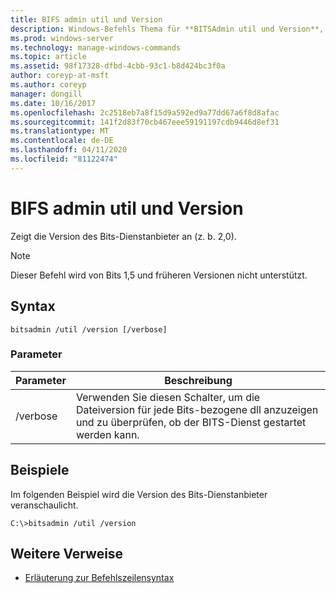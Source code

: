```yaml
---
title: BIFS admin util und Version
description: Windows-Befehls Thema für **BITSAdmin util und Version**, das die Version des Bits-diensdienstanbieter anzeigt.
ms.prod: windows-server
ms.technology: manage-windows-commands
ms.topic: article
ms.assetid: 98f17328-dfbd-4cbb-93c1-b8d424bc3f0a
author: coreyp-at-msft
ms.author: coreyp
manager: dongill
ms.date: 10/16/2017
ms.openlocfilehash: 2c2518eb7a8f15d9a592ed9a77dd67a6f8d8afac
ms.sourcegitcommit: 141f2d83f70cb467eee59191197cdb9446d8ef31
ms.translationtype: MT
ms.contentlocale: de-DE
ms.lasthandoff: 04/11/2020
ms.locfileid: "81122474"
---
```

# <a name="bitsadmin-util-and-version"></a>BIFS admin util und Version

Zeigt die Version des Bits-Dienstanbieter an (z. b. 2,0).

> [!NOTE]
> Dieser Befehl wird von Bits 1,5 und früheren Versionen nicht unterstützt.

## <a name="syntax"></a>Syntax

```
bitsadmin /util /version [/verbose]
```

### <a name="parameters"></a>Parameter

| Parameter | Beschreibung |
| --------- | ----------- |
| /verbose | Verwenden Sie diesen Schalter, um die Dateiversion für jede Bits-bezogene dll anzuzeigen und zu überprüfen, ob der BITS-Dienst gestartet werden kann.|

## <a name="examples"></a>Beispiele

Im folgenden Beispiel wird die Version des Bits-Dienstanbieter veranschaulicht.

```
C:\>bitsadmin /util /version
```

## <a name="additional-references"></a>Weitere Verweise

- [Erläuterung zur Befehlszeilensyntax](command-line-syntax-key.md)
